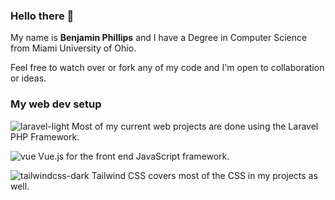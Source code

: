 ### Hello there 👋

My name is **Benjamin Phillips** and I have a Degree in Computer Science from Miami University of Ohio. 

Feel free to watch over or fork any of my code and I'm open to collaboration or ideas. 


### My web dev setup 


 ![laravel-light](https://github.com/skip2435/skip2435/assets/51299590/8caa987d-77cb-4776-b966-d95cc1cb65b5) Most of my current web projects are done using the Laravel PHP Framework.


![vue](https://github.com/skip2435/skip2435/assets/51299590/2215126d-1f87-4196-bd75-96d65538384b) Vue.js for the front end JavaScript framework.


![tailwindcss-dark](https://github.com/skip2435/skip2435/assets/51299590/56dd0436-8118-418e-9d1b-b8ebb8fdf2db) Tailwind CSS covers most of the CSS in my projects as well.

